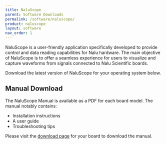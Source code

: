 ```yaml
---
title: NaluScope
parent: Software Downloads
permalink: /software/naluscope/
product: naluscope
layout: software
nav_order: 1
---
```


NaluScope is a user-friendly application specifically developed to provide control and data reading capabilities for Nalu hardware.
The main objective of NaluScope is to offer a seamless experience for users to visualize and capture waveforms from signals connected to Nalu Scientific boards.

Download the latest version of NaluScope for your operating system below.


## Manual Download

The NaluScope Manual is available as a PDF for each board model. The manual notably contains:

- Installation instructions
- A user guide
- Troubleshooting tips

Please visit the [download page](/board/) for your board to download the manual.
